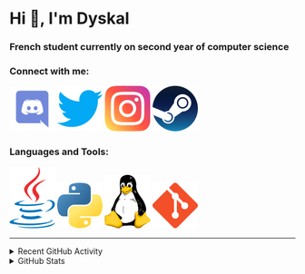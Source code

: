 # Hi 👋, I'm Dyskal

### French student currently on second year of computer science

### Connect with me:

![Discord](./images/discord.svg "Dyskal#9636")
[![Twitter](./images/twitter.svg "@dyskal")](https://twitter.com/dyskal)
[![Instagram](./images/insta.svg "@dyskal")](https://instagram.com/dyskal)
[![Steam](./images/steam.svg "dyskal")](https://steamcommunity.com/id/dyskal/)

### Languages and Tools:

[![Java](./images/java.svg)](https://www.oracle.com/java/)
[![Python](./images/python.svg)](https://www.python.org/)
![Linux](./images/linux.svg)
[![Git](./images/git.svg)](https://git-scm.com/)

---

<details>
<summary>Recent GitHub Activity</summary>

<!--START_SECTION:activity-->


1. 🎉 Merged PR [#56](https://github.com/Dyskal/TwitchPlayerOpener/pull/56) in [Dyskal/TwitchPlayerOpener](https://github.com/Dyskal/TwitchPlayerOpener)
2. 🎉 Merged PR [#55](https://github.com/Dyskal/TwitchPlayerOpener/pull/55) in [Dyskal/TwitchPlayerOpener](https://github.com/Dyskal/TwitchPlayerOpener)
3. 🎉 Merged PR [#42](https://github.com/Dyskal/DiscordRP/pull/42) in [Dyskal/DiscordRP](https://github.com/Dyskal/DiscordRP)
4. 🎉 Merged PR [#54](https://github.com/Dyskal/TwitchPlayerOpener/pull/54) in [Dyskal/TwitchPlayerOpener](https://github.com/Dyskal/TwitchPlayerOpener)
5. 🎉 Merged PR [#53](https://github.com/Dyskal/TwitchPlayerOpener/pull/53) in [Dyskal/TwitchPlayerOpener](https://github.com/Dyskal/TwitchPlayerOpener)
5. 🎉 Merged PR [#16](https://github.com/Dyskal/DiscordRP/pull/16) in [Dyskal/DiscordRP](https://github.com/Dyskal/DiscordRP)
6. 🎉 Merged PR [#17](https://github.com/Dyskal/TwitchPlayerOpener/pull/17) in [Dyskal/TwitchPlayerOpener](https://github.com/Dyskal/TwitchPlayerOpener)

<!--END_SECTION:activity-->

</details>

<details>
<summary>GitHub Stats</summary>

![GitHub Stats](https://github-readme-stats.vercel.app/api/top-langs?username=dyskal&show_icons=true&locale=en&layout=compact&card_width=445&langs_count=10&hide_borders=true)
![GitHub Stats](https://github-readme-stats.vercel.app/api?username=dyskal&show_icons=true&locale=en&include_all_commits=true&hide_borders=true)
</details>

